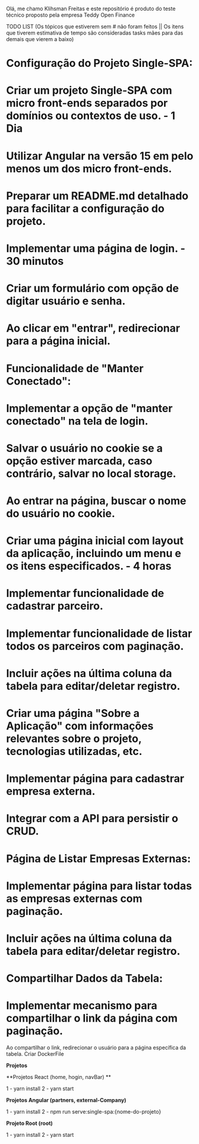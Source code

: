 Olá, me chamo Klihsman Freitas e este repositório é produto do teste técnico proposto pela empresa Teddy Open Finance

 TODO LIST (Os tópicos que estiverem sem # não foram feitos || Os itens que tiverem estimativa de tempo são consideradas tasks mães para das demais que vierem a baixo)

 # Configuração do Projeto Single-SPA:

 # Criar um projeto Single-SPA com micro front-ends separados por domínios ou contextos de uso. - 1 Dia
 
 # Utilizar Angular na versão 15 em pelo menos um dos micro front-ends.
 # Preparar um README.md detalhado para facilitar a configuração do projeto.

 # Implementar uma página de login. - 30 minutos
 
 # Criar um formulário com opção de digitar usuário e senha.
 # Ao clicar em "entrar", redirecionar para a página inicial.
 # Funcionalidade de "Manter Conectado":

 # Implementar a opção de "manter conectado" na tela de login.
 # Salvar o usuário no cookie se a opção estiver marcada, caso contrário, salvar no local storage.
 # Ao entrar na página, buscar o nome do usuário no cookie.

 # Criar uma página inicial com layout da aplicação, incluindo um menu e os itens especificados. - 4 horas
 # Implementar funcionalidade de cadastrar parceiro.
 # Implementar funcionalidade de listar todos os parceiros com paginação.
 # Incluir ações na última coluna da tabela para editar/deletar registro.

 # Criar uma página "Sobre a Aplicação" com informações relevantes sobre o projeto, tecnologias utilizadas, etc.

 # Implementar página para cadastrar empresa externa.
 # Integrar com a API para persistir o CRUD.
 # Página de Listar Empresas Externas:

 # Implementar página para listar todas as empresas externas com paginação.
 # Incluir ações na última coluna da tabela para editar/deletar registro.
 # Compartilhar Dados da Tabela:

 # Implementar mecanismo para compartilhar o link da página com paginação.
 Ao compartilhar o link, redirecionar o usuário para a página específica da tabela.
 Criar DockerFile

**Projetos**

**Projetos React (home, hogin, navBar) **

1 - yarn install
2 - yarn start

**Projetos Angular (partners, external-Company)**

1 - yarn install
2 - npm run serve:single-spa:{nome-do-projeto}

**Projeto Root (root)**

1 - yarn install
2 - yarn start
